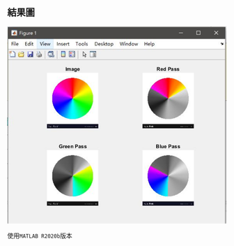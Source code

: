 ## **結果圖**
![image](https://github.com/kaodaopopi/RGB-ColorExtractionMethod/blob/main/Results.JPG)

使用`MATLAB R2020b`版本
